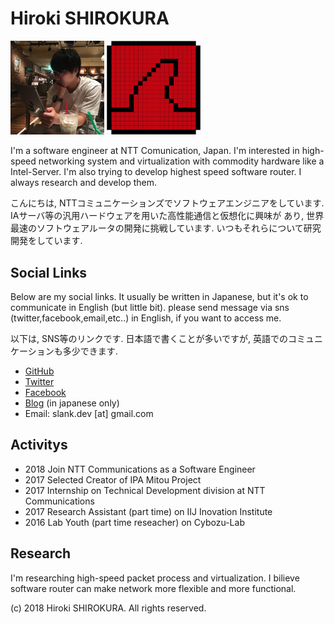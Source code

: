 
# Hiroki SHIROKURA

<img src="hirokishirokura.jpg" width="150px">
<img src="slankdev.png" width="150px">

I'm a software engineer at NTT Comunication, Japan.
I'm interested in high-speed networking system and virtualization
with commodity hardware like a Intel-Server.
I'm also trying to develop highest speed software router.
I always research and develop them.

こんにちは,
NTTコミュニケーションズでソフトウェアエンジニアをしています.
IAサーバ等の汎用ハードウェアを用いた高性能通信と仮想化に興味が
あり, 世界最速のソフトウェアルータの開発に挑戦しています.
いつもそれらについて研究開発をしています.

## Social Links

Below are my social links. It usually be written in Japanese,
but it's ok to communicate in English (but little bit).
please send message via sns (twitter,facebook,email,etc..) in English,
if you want to access me.

以下は, SNS等のリンクです. 日本語で書くことが多いですが,
英語でのコミュニケーションも多少できます.

- [GitHub](https://github.com/slankdev)
- [Twitter](https://twitter.com/slankdev)
- [Facebook](https://www.facebook.com/hiroki.shirokura)
- [Blog](http://slankdev.hatenablog.com) (in japanese only)
- Email: slank.dev [at] gmail.com

## Activitys

- 2018 Join NTT Communications as a Software Engineer
- 2017 Selected Creator of IPA Mitou Project
- 2017 Internship on Technical Development division at NTT Communications
- 2017 Research Assistant (part time) on IIJ Inovation Institute
- 2016 Lab Youth (part time reseacher) on Cybozu-Lab

## Research

I'm researching high-speed packet process and virtualization.
I bilieve software router can make network more flexible and
more functional.

<!-- - [侍への長いみちのり?](./dr/index.html) -->

(c) 2018 Hiroki SHIROKURA. All rights reserved.

